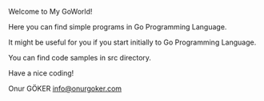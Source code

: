 Welcome to My GoWorld!

Here you can find simple programs in Go Programming Language.

It might be useful for you if you start initially to Go Programming Language.

You can find code samples in src directory.

Have a nice coding!

Onur GÖKER
info@onurgoker.com